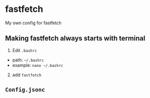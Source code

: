 # fastfetch
My own config for fastfetch

## Making fastfetch always starts with terminal 
1. Edit `.bashrc`
- path: `~/.bashrc`
- example: `nano ~/.bashrc`
2. add `fastfetch`

## `Config.jsonc`

  
